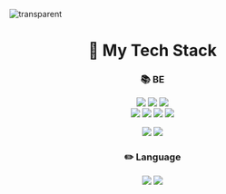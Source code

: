 ![transparent](https://capsule-render.vercel.app/api?type=transparent&fontColor=006400&text=Reddyong's%20Github&height=150&fontSize=60)

<!--content-->
# <h1 align="center">🎾 My Tech Stack</h1>

<h3 align="center">📚 BE</h3>

<div align="center">
  <img src="https://img.shields.io/badge/Spring-6DB33F?style=flat-square&logo=Spring&logoColor=white"/> <img src="https://img.shields.io/badge/Spring Boot-6DB33F?style=flat-square&logo=springboot&logoColor=white"/> <img src="https://img.shields.io/badge/Spring Security-6DB33F?style=flat-square&logo=springsecurity&logoColor=white"/> 
  <br>
  <img src="https://img.shields.io/badge/MySQL-4479A1?style=flat-square&logo=mysql&logoColor=white"/> <img src="https://img.shields.io/badge/S3-569A31?style=flat-square&logo=amazons3&logoColor=white"/> <img src="https://img.shields.io/badge/EC2-FF9900?style=flat-square&logo=amazonec2&logoColor=white"/> <img src="https://img.shields.io/badge/Redis-FF4438?style=flat-square&logo=redis&logoColor=white"/> 

<br>

  <img src="https://img.shields.io/badge/GitKraken-179287?style=flat-square&logo=gitkraken&logoColor=white"/> <img src="https://img.shields.io/badge/Docker-2496ED?style=flat-square&logo=docker&logoColor=white"/>

</div>

<h3 align="center">✏️ Language</h3>

<div align="center">
  <img src="https://img.shields.io/badge/Java-FF0000?style=flat-square&logo=jameson&logoColor=white/> <img src="https://img.shields.io/badge/Java-FF0000?style=flat-square/> 
  <img src="https://img.shields.io/badge/Python-3776AB?style=flat-square&logo=python&logoColor=white"/> 

  <br><br><br>
</div>


